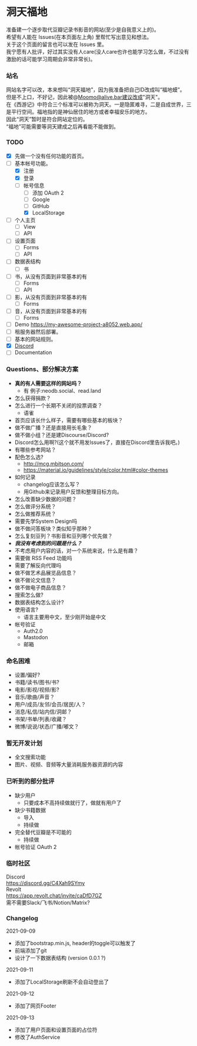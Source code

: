 # 洞天福地

准备建一个逐步取代豆瓣记录书影音的网站(至少是自我意义上的)。  
希望有人能在 Issues(在本页面左上角) 里帮忙写出意见和想法。    
关于这个页面的留言也可以发在 Issues 里。  
我宁愿有人批评，好过其实没有人care(没人care也许也能学习怎么做，不过没有激励的话可能学习周期会非常非常长)。  

### 站名  
网站名字可以改，本来想叫“洞天福地”，因为我准备把自己ID改成叫“福地蟆”。  
但是不上口，不好记，因此被@Moomo@alive.bar建议改成"洞天"。  
在《西游记》中符合三个标准可以被称为洞天。一是隐匿难寻，二是自成世界，三是平行空间。福地指的是神仙居住的地方或者幸福安乐的地方。  
因此“洞天”暂时是符合网站定位的。  
“福地”可能需要等洞天建成之后再看能不能做到。  

### TODO  
- [x] 先做一个没有任何功能的首页。
- [ ] 基本帐号功能。
  - [x] 注册
  - [x] 登录
  - [ ] 帐号信息
    - [ ] 添加 OAuth 2  
    - [ ] Google  
    - [ ] GitHub  
    - [x] LocalStorage
- [ ] 个人主页
  - [ ] View
  - [ ] API
- [ ] 设置页面
  - [ ] Forms
  - [ ] API
- [ ] 数据表结构
  - [ ] 书
- [ ] 书，从没有页面到非常基本的有
  - [ ] Forms
  - [ ] API
- [ ] 影，从没有页面到非常基本的有
  - [ ] Forms
- [ ] 音，从没有页面到非常基本的有
  - [ ] Forms
- [ ] Demo https://my-awesome-project-a8052.web.app/  
- [ ] 租服务器然后部署。
- [ ] 基本的网站规则。
- [x] [Discord](https://discord.gg/C4Xah9SYmy) 
- [ ] Documentation

### Questions、部分解决方案
- **真的有人需要这样的网站吗？**
  - 有 例子:neodb.social、read.land 
- 怎么获得捐款？
- 怎么进行一个长期不关闭的投票调查？
  - 语雀
- 首页应该长什么样子，需要有哪些基本的板块？
- 做不做广播？还是直接用长毛象？
- 做不做小组？还是建Discourse/Discord?
- Discord怎么用啊?(这个就不用发Issues了，直接在Discord里告诉我吧。)
- 有哪些参考网站？
- 配色怎么选? 
  - http://mcg.mbitson.com/
  - https://material.io/guidelines/style/color.html#color-themes
- 如何记录
  - changelog应该怎么写？
  - 用Github来记录用户反馈和整理目标方向。
- 怎么改善缺少数据的问题？
- 怎么做评分系统？
- 怎么做推荐系统？
- 需要先学System Design吗
- 做不做问答板块？类似知乎那种？
- 怎么复刻豆列？书影音和豆列哪个优先做？
- ***我没有考虑到的问题是什么？***
- 不考虑用户内容的话，对一个系统来说，什么是有趣？  
- 需要做 RSS Feed 功能吗
- 需要了解反向代理吗
- 做不做艺术品展览品信息？
- 做不做论文信息？
- 做不做电子商品信息？
- 搜索怎么做?
- 数据表结构怎么设计?
- 使用语言?
  - 语言主要用中文，至少刚开始是中文
- 帐号验证
  - Auth2.0
  - Mastodon
  - 邮箱

### 命名困难
- 设置/偏好?
- 书籍/读书/图书/书?
- 电影/影视/视频/影?
- 音乐/歌曲/声音？
- 用户/成员/友邻/会员/居民/人？
- 消息/私信/站内信/洞邮？
- 书架/书单/列表/收藏？
- 微博/说说/状态/广播/嘟文？

### 暂无开发计划
- 全文搜索功能
- 图片、视频、音频等大量消耗服务器资源的内容
  
### 已听到的部分批评
- 缺少用户
  - 只要成本不高持续做就行了，做就有用户了 
- 缺少书籍数据
  - 导入
  - 持续做
- 完全替代豆瓣是不可能的
  - 持续做
- 帐号验证 OAuth 2  

### 临时社区
Discord  
https://discord.gg/C4Xah9SYmy  
Revolt  
https://app.revolt.chat/invite/caDfD7GZ  
需不需要Slack/飞书/Notion/Matrix?


### Changelog  
2021-09-09  
- 添加了bootstrap.min.js, header的toggle可以触发了    
- 前端添加了git  
- 设计了一下数据表结构 (version 0.0.1 ?)

2021-09-11
- 添加了LocalStorage刷新不会自动登出了  

2021-09-12  
- 添加了网页Footer  

2021-09-13
- 添加了用户页面和设置页面的占位符
- 修改了AuthService
